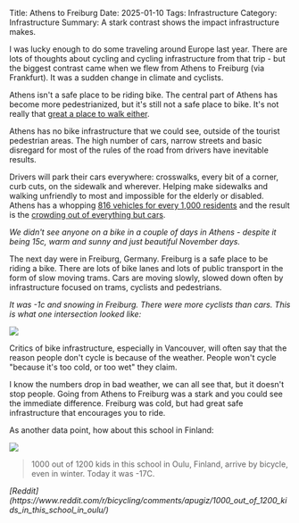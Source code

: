 Title: Athens to Freiburg
Date: 2025-01-10
Tags: Infrastructure
Category: Infrastructure
Summary: A stark contrast shows the impact infrastructure makes.

I was lucky enough to do some traveling around Europe last year. There are lots of thoughts about cycling and cycling infrastructure from that trip - but the biggest contrast came when we flew from Athens to Freiburg (via Frankfurt). It was a sudden change in climate and cyclists.

Athens isn't a safe place to be riding bike. The central part of Athens has become more pedestrianized, but it's still not a safe place to bike. It's not really that [great a place to walk either](https://www.theguardian.com/world/article/2024/aug/31/an-epidemic-of-falls-on-the-mean-streets-of-athens).

Athens has no bike infrastructure that we could see, outside of the tourist pedestrian areas. The high number of cars, narrow streets and basic disregard for most of the rules of the road from drivers have inevitable results.

Drivers will park their cars everywhere: crosswalks, every bit of a corner, curb cuts, on the sidewalk and wherever. Helping make sidewalks and walking unfriendly to most and impossible for the elderly or disabled. Athens has a whopping [816 vehicles for every 1,000 residents](https://greekcitytimes.com/2024/09/02/athens-sidewalk-safety-issues-resurface-in-global-news/) and the result is the [crowding out of everything but cars](https://www.tovima.com/stories/athens-remains-profoundly-inaccessible/).

*We didn't see anyone on a bike in a couple of days in Athens - despite it being 15c, warm and sunny and just beautiful November days.*

The next day were in Freiburg, Germany. Freiburg is a safe place to be riding a bike. There are lots of bike lanes and lots of public transport in the form of slow moving trams. Cars are moving slowly, slowed down often by infrastructure focused on trams, cyclists and pedestrians.

*It was -1c and snowing in Freiburg. There were more cyclists than cars. This is what one intersection looked like:*

<img src="{static}/images/freiburg.jpg" />

Critics of bike infrastructure, especially in Vancouver, will often say that the reason people don't cycle is because of the weather. People won't cycle "because it's too cold, or too wet" they claim.

I know the numbers drop in bad weather, we can all see that, but it doesn't stop people. Going from Athens to Freiburg was a stark and you could see the immediate difference. Freiburg was cold, but had great safe infrastructure that encourages you to ride.

As another data point, how about this school in Finland:

<img src="https://external-preview.redd.it/IGWRhji0r9qKsLUoik_nUVnMvXssCah_SbjNnUaigMw.jpg?auto=webp&s=f12e2e0838ee81685aea079904014200798c412f">

<blockquote>1000 out of 1200 kids in this school in Oulu, Finland, arrive by bicycle, even in winter. Today it was -17C.</blockquote>
<cite>[Reddit](https://www.reddit.com/r/bicycling/comments/apugiz/1000_out_of_1200_kids_in_this_school_in_oulu/)</cite>